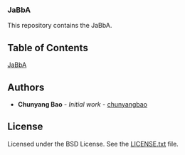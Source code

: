 ### JaBbA

This repository contains the JaBbA.

## Table of Contents
[JaBbA](https://github.com/mskilab/JaBbA)

## Authors
* **Chunyang Bao** - *Initial work* - [chunyangbao](https://github.com/chunyangbao/docker_jabba.git)

## License
Licensed under the BSD License. See the [LICENSE.txt](https://github.com/broadinstitute/gatk/blob/master/LICENSE.TXT) file.
